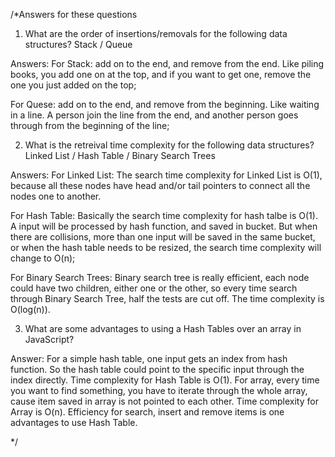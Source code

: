 /*Answers for these questions
1. What are the order of insertions/removals for the following data structures? Stack / Queue 

Answers: 
For Stack: add on to the end, and remove from the end. Like piling books, you add one on at the top, and if you want to get one, remove the one you just added on the top;
         
For Quese: add on to the end, and remove from the beginning. Like waiting in a line. A person join the line from the end, and another person goes through from the beginning of the line;


2. What is the retreival time complexity for the following data structures? Linked List / Hash Table / Binary Search Trees

Answers:
For Linked List: The search time complexity for Linked List is O(1), because all these nodes have head and/or tail pointers to connect all the nodes one to another.

For Hash Table: Basically the search time complexity for hash talbe is O(1). A input will be processed by hash function, and saved in bucket. But when there are collisions, more than one input will be saved in the same bucket, or when the hash table needs to be resized, the search time complexity will change to O(n);

For Binary Search Trees: Binary search tree is really efficient, each node could have two children, either one or the other, so every time search through Binary Search Tree, half the tests are cut off. The time complexity is O(log(n)).


3. What are some advantages to using a Hash Tables over an array in JavaScript?

Answer: For a simple hash table, one input gets an index from hash function. So the hash table could point to the specific input through the index directly. Time complexity for Hash Table is O(1). For array, every time you want to find something, you have to iterate through the whole array, cause item saved in array is not pointed to each other. Time complexity for Array is O(n). Efficiency for search, insert and remove items is one advantages to use Hash Table. 

*/